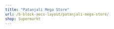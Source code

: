 ```yaml
---
title: "Patanjali Mega Store"
url: /b-block-aecs-layout/patanjali-mega-store/
shop: Supermarkt
---
```

